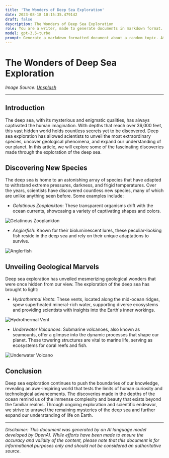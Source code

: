 ```yaml
---
title: 'The Wonders of Deep Sea Exploration'
date: 2023-08-18 10:15:35.479142
draft: false
description: The Wonders of Deep Sea Exploration
role: You are a writer, made to generate documents in markdown format. It is very important that all of the documents you generate are in valid markdown format.
model: gpt-3.5-turbo
prompt: Generate a markdown formatted document about a random topic. At the bottom, include a disclaimer explaining that the document was generated by you. The first line of the document should be the title. Make sure that the entire document is in proper markdown format, using a mix of various tags to make the document visually appealing.
---
```


# The Wonders of Deep Sea Exploration

*Image Source: [Unsplash](https://unsplash.com/photos/6JvuL0W0zWY)*

---

## Introduction

The deep sea, with its mysterious and enigmatic qualities, has always captivated the human imagination. With depths that reach over 36,000 feet, this vast hidden world holds countless secrets yet to be discovered. Deep sea exploration has allowed scientists to unveil the most extraordinary species, uncover geological phenomena, and expand our understanding of our planet. In this article, we will explore some of the fascinating discoveries made through the exploration of the deep sea.

## Discovering New Species

The deep sea is home to an astonishing array of species that have adapted to withstand extreme pressures, darkness, and frigid temperatures. Over the years, scientists have discovered countless new species, many of which are unlike anything seen before. Some examples include:

- *Gelatinous Zooplankton*: These transparent organisms drift with the ocean currents, showcasing a variety of captivating shapes and colors.

![Gelatinous Zooplankton](https://cdn.pixabay.com/photo/2020/01/22/06/12/jellyfish-4780877_1280.jpg)

- *Anglerfish*: Known for their bioluminescent lures, these peculiar-looking fish reside in the deep sea and rely on their unique adaptations to survive.

![Anglerfish](https://cdn.pixabay.com/photo/2020/04/10/18/02/anglerfish-5025139_1280.jpg)

## Unveiling Geological Marvels

Deep sea exploration has unveiled mesmerizing geological wonders that were once hidden from our view. The exploration of the deep sea has brought to light:

- *Hydrothermal Vents*: These vents, located along the mid-ocean ridges, spew superheated mineral-rich water, supporting diverse ecosystems and providing scientists with insights into the Earth's inner workings.

![Hydrothermal Vent](https://cdn.pixabay.com/photo/2017/09/13/18/59/abyssal-2742003_1280.jpg)

- *Underwater Volcanoes*: Submarine volcanoes, also known as seamounts, offer a glimpse into the dynamic processes that shape our planet. These towering structures are vital to marine life, serving as ecosystems for coral reefs and fish.

![Underwater Volcano](https://cdn.pixabay.com/photo/2017/08/06/13/54/volcano-2598404_1280.jpg)

## Conclusion

Deep sea exploration continues to push the boundaries of our knowledge, revealing an awe-inspiring world that tests the limits of human curiosity and technological advancements. The discoveries made in the depths of the ocean remind us of the immense complexity and beauty that exists beyond the familiar realms. Through ongoing exploration and scientific endeavor, we strive to unravel the remaining mysteries of the deep sea and further expand our understanding of life on Earth.

---

*Disclaimer: This document was generated by an AI language model developed by OpenAI. While efforts have been made to ensure the accuracy and validity of the content, please note that this document is for informational purposes only and should not be considered an authoritative source.*